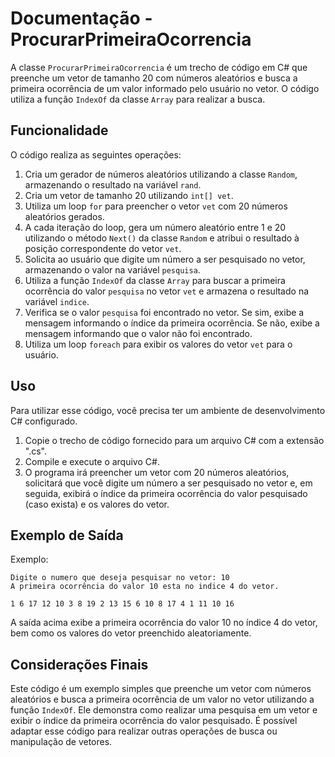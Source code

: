 # Documentação - ProcurarPrimeiraOcorrencia

A classe `ProcurarPrimeiraOcorrencia` é um trecho de código em C# que preenche um vetor de tamanho 20 com números aleatórios e busca a 
primeira ocorrência de um valor informado pelo usuário no vetor. O código utiliza a função `IndexOf` da classe `Array` para realizar a busca.

## Funcionalidade

O código realiza as seguintes operações:

1. Cria um gerador de números aleatórios utilizando a classe `Random`, armazenando o resultado na variável `rand`.
2. Cria um vetor de tamanho 20 utilizando `int[] vet`.
3. Utiliza um loop `for` para preencher o vetor `vet` com 20 números aleatórios gerados.
4. A cada iteração do loop, gera um número aleatório entre 1 e 20 utilizando o método `Next()` da classe `Random` e atribui o resultado à posição correspondente do vetor `vet`.
5. Solicita ao usuário que digite um número a ser pesquisado no vetor, armazenando o valor na variável `pesquisa`.
6. Utiliza a função `IndexOf` da classe `Array` para buscar a primeira ocorrência do valor `pesquisa` no vetor `vet` e armazena o resultado na variável `indice`.
7. Verifica se o valor `pesquisa` foi encontrado no vetor. Se sim, exibe a mensagem informando o índice da primeira ocorrência. 
    Se não, exibe a mensagem informando que o valor não foi encontrado.
9. Utiliza um loop `foreach` para exibir os valores do vetor `vet` para o usuário.

## Uso

Para utilizar esse código, você precisa ter um ambiente de desenvolvimento C# configurado.

1. Copie o trecho de código fornecido para um arquivo C# com a extensão ".cs".
2. Compile e execute o arquivo C#.
3. O programa irá preencher um vetor com 20 números aleatórios, solicitará que você digite um número a ser pesquisado no vetor e, 
    em seguida, exibirá o índice da primeira ocorrência do valor pesquisado (caso exista) e os valores do vetor.

## Exemplo de Saída

Exemplo:
```
Digite o numero que deseja pesquisar no vetor: 10
A primeira ocorrência do valor 10 esta no indice 4 do vetor.

1 6 17 12 10 3 8 19 2 13 15 6 10 8 17 4 1 11 10 16
```

A saída acima exibe a primeira ocorrência do valor 10 no índice 4 do vetor, bem como os valores do vetor preenchido aleatoriamente.

## Considerações Finais

Este código é um exemplo simples que preenche um vetor com números aleatórios e busca a primeira ocorrência de um valor no vetor utilizando a função `IndexOf`. 
Ele demonstra como realizar uma pesquisa em um vetor e exibir o índice da primeira ocorrência do valor pesquisado. 
É possível adaptar esse código para realizar outras operações de busca ou manipulação de vetores.

